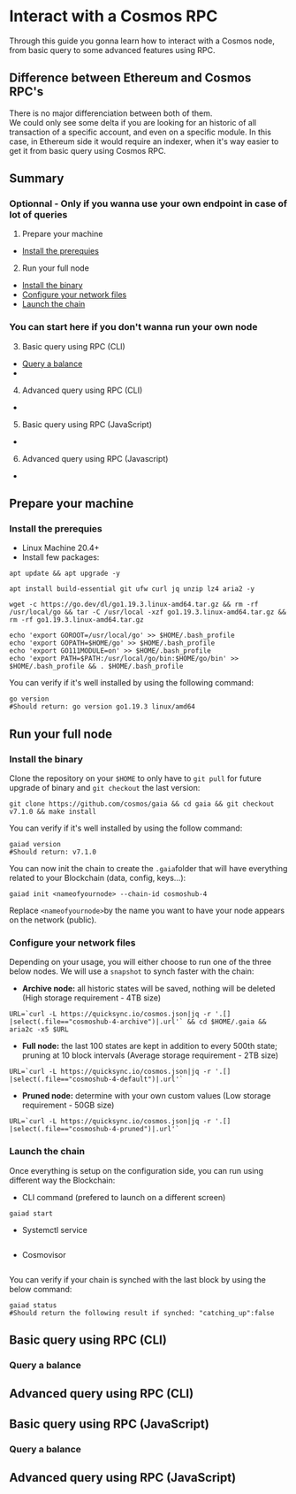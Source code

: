 # Interact with a Cosmos RPC
Through this guide you gonna learn how to interact with a Cosmos node, from basic query to some advanced features using RPC.  

## Difference between Ethereum and Cosmos RPC's
There is no major differenciation between both of them.  
We could only see some delta if you are looking for an historic of all transaction of a specific account, and even on a specific module. In this case, in Ethereum side it would require an indexer, when it's way easier to get it from basic query using Cosmos RPC.  

## Summary
### Optionnal - Only if you wanna use your own endpoint in case of lot of queries
1. Prepare your machine
  - [Install the prerequies](https://github.com/StakeLab-Hub/Documentation/blob/main/CLI/Interact%20with%20a%20node/README.md#Install-the-prerequies)
2. Run your full node
  - [Install the binary](https://github.com/StakeLab-Hub/Documentation/blob/main/CLI/Interact%20with%20a%20node/README.md#Install-the-binary)
  - [Configure your network files](https://github.com/StakeLab-Hub/Documentation/blob/main/CLI/Interact%20with%20a%20node/README.md#Configure-your-network-files)
  - [Launch the chain](https://github.com/StakeLab-Hub/Documentation/blob/main/CLI/Interact%20with%20a%20node/README.md#Launch-the-chain)
  
### You can start here if you don't wanna run your own node
3. Basic query using RPC (CLI)
  - [Query a balance](https://github.com/StakeLab-Hub/Documentation/blob/main/CLI/Interact%20with%20a%20node/README.md#Query-a-balance)
  - []()
4. Advanced query using RPC (CLI)
  - []() 
5. Basic query using RPC (JavaScript)
  - []()
6. Advanced query using RPC (Javascript)
  - []()

## Prepare your machine
### Install the prerequies
*  Linux Machine 20.4+  
*  Install few packages:  
```shell
apt update && apt upgrade -y 
```  

```shell
apt install build-essential git ufw curl jq unzip lz4 aria2 -y
```

```shell
wget -c https://go.dev/dl/go1.19.3.linux-amd64.tar.gz && rm -rf /usr/local/go && tar -C /usr/local -xzf go1.19.3.linux-amd64.tar.gz && rm -rf go1.19.3.linux-amd64.tar.gz
```  

```shell
echo 'export GOROOT=/usr/local/go' >> $HOME/.bash_profile
echo 'export GOPATH=$HOME/go' >> $HOME/.bash_profile
echo 'export GO111MODULE=on' >> $HOME/.bash_profile
echo 'export PATH=$PATH:/usr/local/go/bin:$HOME/go/bin' >> $HOME/.bash_profile && . $HOME/.bash_profile
```  
You can verify if it's well installed by using the following command:  
```shell
go version
#Should return: go version go1.19.3 linux/amd64
```  

## Run your full node
### Install the binary
Clone the repository on your ```$HOME``` to only have to ```git pull``` for future upgrade of binary and ```git checkout``` the last version:
```shell
git clone https://github.com/cosmos/gaia && cd gaia && git checkout v7.1.0 && make install
```  
You can verify if it's well installed by using the follow command:  
```shell
gaiad version
#Should return: v7.1.0
```  
You can now init the chain to create the ```.gaia```folder that will have everything related to your Blockchain (data, config, keys...):  
```shell
gaiad init <nameofyournode> --chain-id cosmoshub-4
```  
Replace ```<nameofyournode>```by the name you want to have your node appears on the network (public).  

### Configure your network files  
Depending on your usage, you will either choose to run one of the three below nodes. We will use a ```snapshot``` to synch faster with the chain:   
- **Archive node:** all historic states will be saved, nothing will be deleted (High storage requirement - 4TB size)  
```shell
URL=`curl -L https://quicksync.io/cosmos.json|jq -r '.[] |select(.file=="cosmoshub-4-archive")|.url'` && cd $HOME/.gaia && aria2c -x5 $URL
```  
- **Full node:** the last 100 states are kept in addition to every 500th state; pruning at 10 block intervals (Average storage requirement - 2TB size)  
```shell
URL=`curl -L https://quicksync.io/cosmos.json|jq -r '.[] |select(.file=="cosmoshub-4-default")|.url'`
```  
- **Pruned node:** determine with your own custom values (Low storage requirement - 50GB size)  
```shell
URL=`curl -L https://quicksync.io/cosmos.json|jq -r '.[] |select(.file=="cosmoshub-4-pruned")|.url'`
```  

### Launch the chain
Once everything is setup on the configuration side, you can run using different way the Blockchain:  
- CLI command (prefered to launch on a different screen)  
```shell
gaiad start
```  
- Systemctl service  
```shell

```  
- Cosmovisor  
```shell

```  
You can verify if your chain is synched with the last block by using the below command:  
```shell
gaiad status
#Should return the following result if synched: "catching_up":false
```  

## Basic query using RPC (CLI)
### Query a balance

## Advanced query using RPC (CLI)
### 

## Basic query using RPC (JavaScript)
### Query a balance

## Advanced query using RPC (JavaScript)
### 
